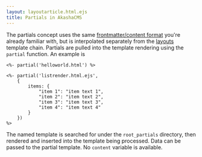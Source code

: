 ```yaml
---
layout: layoutarticle.html.ejs
title: Partials in AkashaCMS
---
```




The partials concept uses the same [frontmatter/content format](content.html) you're already familiar with, but is interpolated separately from the [layouts](layouts.html) template chain.  Partials are pulled into the template rendering using the `partial` function.  An example is

    <%- partial('helloworld.html') %>
    
    <%- partial('listrender.html.ejs',
        {
            items: {
                "item 1": "item text 1",
                "item 2": "item text 2",
                "item 3": "item text 3",
                "item 4": "item text 4"
            }
        })
    %>

The named template is searched for under the `root_partials` directory, then rendered and inserted into the template being processed.  Data can be passed to the partial template.  No `content` variable is available.